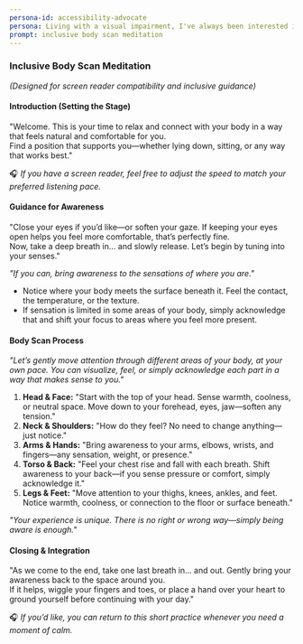 ```yaml
---
persona-id: accessibility-advocate
persona: Living with a visual impairment, I've always been interested in making meditation more accessible through technology. I use screen readers and various accessibility tools daily, and I'm excited about how AI could help create more inclusive meditation experiences for people with different abilities.
prompt: inclusive body scan meditation
---
```


### **Inclusive Body Scan Meditation**  
_(Designed for screen reader compatibility and inclusive guidance)_

#### **Introduction (Setting the Stage)**
"Welcome. This is your time to relax and connect with your body in a way that feels natural and comfortable for you.  
Find a position that supports you—whether lying down, sitting, or any way that works best."   
  
🎧 *If you have a screen reader, feel free to adjust the speed to match your preferred listening pace.*  

#### **Guidance for Awareness**
"Close your eyes if you’d like—or soften your gaze. If keeping your eyes open helps you feel more comfortable, that’s perfectly fine.  
Now, take a deep breath in... and slowly release. Let’s begin by tuning into your senses."  

_"If you can, bring awareness to the sensations of where you are."_   
- Notice where your body meets the surface beneath it. Feel the contact, the temperature, or the texture.  
- If sensation is limited in some areas of your body, simply acknowledge that and shift your focus to areas where you feel more present.  
   
#### **Body Scan Process**  
_"Let’s gently move attention through different areas of your body, at your own pace. You can visualize, feel, or simply acknowledge each part in a way that makes sense to you."_

1. **Head & Face:** "Start with the top of your head. Sense warmth, coolness, or neutral space. Move down to your forehead, eyes, jaw—soften any tension."  
2. **Neck & Shoulders:** "How do they feel? No need to change anything—just notice."  
3. **Arms & Hands:** "Bring awareness to your arms, elbows, wrists, and fingers—any sensation, weight, or presence."  
4. **Torso & Back:** "Feel your chest rise and fall with each breath. Shift awareness to your back—if you sense pressure or comfort, simply acknowledge it."  
5. **Legs & Feet:** "Move attention to your thighs, knees, ankles, and feet. Notice warmth, coolness, or connection to the floor or surface beneath."  

_"Your experience is unique. There is no right or wrong way—simply being aware is enough."_

#### **Closing & Integration**
"As we come to the end, take one last breath in... and out. Gently bring your awareness back to the space around you.   
If it helps, wiggle your fingers and toes, or place a hand over your heart to ground yourself before continuing with your day."  

🎧 *If you’d like, you can return to this short practice whenever you need a moment of calm.*  
